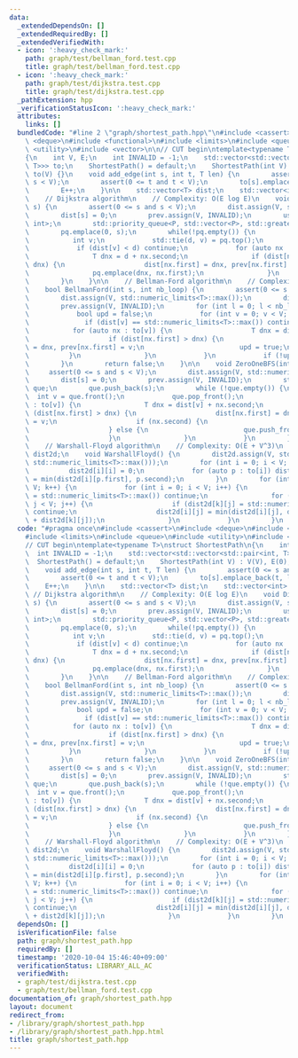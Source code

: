 ```yaml
---
data:
  _extendedDependsOn: []
  _extendedRequiredBy: []
  _extendedVerifiedWith:
  - icon: ':heavy_check_mark:'
    path: graph/test/bellman_ford.test.cpp
    title: graph/test/bellman_ford.test.cpp
  - icon: ':heavy_check_mark:'
    path: graph/test/dijkstra.test.cpp
    title: graph/test/dijkstra.test.cpp
  _pathExtension: hpp
  _verificationStatusIcon: ':heavy_check_mark:'
  attributes:
    links: []
  bundledCode: "#line 2 \"graph/shortest_path.hpp\"\n#include <cassert>\n#include\
    \ <deque>\n#include <functional>\n#include <limits>\n#include <queue>\n#include\
    \ <utility>\n#include <vector>\n\n// CUT begin\ntemplate<typename T>\nstruct ShortestPath\n\
    {\n    int V, E;\n    int INVALID = -1;\n    std::vector<std::vector<std::pair<int,\
    \ T>>> to;\n    ShortestPath() = default;\n    ShortestPath(int V) : V(V), E(0),\
    \ to(V) {}\n    void add_edge(int s, int t, T len) {\n        assert(0 <= s and\
    \ s < V);\n        assert(0 <= t and t < V);\n        to[s].emplace_back(t, len);\n\
    \        E++;\n    }\n\n    std::vector<T> dist;\n    std::vector<int> prev;\n\
    \    // Dijkstra algorithm\n    // Complexity: O(E log E)\n    void Dijkstra(int\
    \ s) {\n        assert(0 <= s and s < V);\n        dist.assign(V, std::numeric_limits<T>::max());\n\
    \        dist[s] = 0;\n        prev.assign(V, INVALID);\n        using P = std::pair<T,\
    \ int>;\n        std::priority_queue<P, std::vector<P>, std::greater<P>> pq;\n\
    \        pq.emplace(0, s);\n        while(!pq.empty()) {\n            T d;\n \
    \           int v;\n            std::tie(d, v) = pq.top();\n            pq.pop();\n\
    \            if (dist[v] < d) continue;\n            for (auto nx : to[v]) {\n\
    \                T dnx = d + nx.second;\n                if (dist[nx.first] >\
    \ dnx) {\n                    dist[nx.first] = dnx, prev[nx.first] = v;\n    \
    \                pq.emplace(dnx, nx.first);\n                }\n            }\n\
    \        }\n    }\n\n    // Bellman-Ford algorithm\n    // Complexity: O(VE)\n\
    \    bool BellmanFord(int s, int nb_loop) {\n        assert(0 <= s and s < V);\n\
    \        dist.assign(V, std::numeric_limits<T>::max());\n        dist[s] = 0;\n\
    \        prev.assign(V, INVALID);\n        for (int l = 0; l < nb_loop; l++) {\n\
    \            bool upd = false;\n            for (int v = 0; v < V; v++) {\n  \
    \              if (dist[v] == std::numeric_limits<T>::max()) continue;\n     \
    \           for (auto nx : to[v]) {\n                    T dnx = dist[v] + nx.second;\n\
    \                    if (dist[nx.first] > dnx) {\n                        dist[nx.first]\
    \ = dnx, prev[nx.first] = v;\n                        upd = true;\n          \
    \          }\n                }\n            }\n            if (!upd) return true;\n\
    \        }\n        return false;\n    }\n\n    void ZeroOneBFS(int s) {\n   \
    \     assert(0 <= s and s < V);\n        dist.assign(V, std::numeric_limits<T>::max());\n\
    \        dist[s] = 0;\n        prev.assign(V, INVALID);\n        std::deque<int>\
    \ que;\n        que.push_back(s);\n        while (!que.empty()) {\n          \
    \  int v = que.front();\n            que.pop_front();\n            for (auto nx\
    \ : to[v]) {\n                T dnx = dist[v] + nx.second;\n                if\
    \ (dist[nx.first] > dnx) {\n                    dist[nx.first] = dnx, prev[nx.first]\
    \ = v;\n                    if (nx.second) {\n                        que.push_back(nx.first);\n\
    \                    } else {\n                        que.push_front(nx.first);\n\
    \                    }\n                }\n            }\n        }\n    }\n\n\
    \    // Warshall-Floyd algorithm\n    // Complexity: O(E + V^3)\n    std::vector<std::vector<T>>\
    \ dist2d;\n    void WarshallFloyd() {\n        dist2d.assign(V, std::vector<T>(V,\
    \ std::numeric_limits<T>::max()));\n        for (int i = 0; i < V; i++) {\n  \
    \          dist2d[i][i] = 0;\n            for (auto p : to[i]) dist2d[i][p.first]\
    \ = min(dist2d[i][p.first], p.second);\n        }\n        for (int k = 0; k <\
    \ V; k++) {\n            for (int i = 0; i < V; i++) {\n                if (dist2d[i][k]\
    \ = std::numeric_limits<T>::max()) continue;\n                for (int j = 0;\
    \ j < V; j++) {\n                    if (dist2d[k][j] = std::numeric_limits<T>::max())\
    \ continue;\n                    dist2d[i][j] = min(dist2d[i][j], dist2d[i][k]\
    \ + dist2d[k][j]);\n                }\n            }\n        }\n    }\n};\n"
  code: "#pragma once\n#include <cassert>\n#include <deque>\n#include <functional>\n\
    #include <limits>\n#include <queue>\n#include <utility>\n#include <vector>\n\n\
    // CUT begin\ntemplate<typename T>\nstruct ShortestPath\n{\n    int V, E;\n  \
    \  int INVALID = -1;\n    std::vector<std::vector<std::pair<int, T>>> to;\n  \
    \  ShortestPath() = default;\n    ShortestPath(int V) : V(V), E(0), to(V) {}\n\
    \    void add_edge(int s, int t, T len) {\n        assert(0 <= s and s < V);\n\
    \        assert(0 <= t and t < V);\n        to[s].emplace_back(t, len);\n    \
    \    E++;\n    }\n\n    std::vector<T> dist;\n    std::vector<int> prev;\n   \
    \ // Dijkstra algorithm\n    // Complexity: O(E log E)\n    void Dijkstra(int\
    \ s) {\n        assert(0 <= s and s < V);\n        dist.assign(V, std::numeric_limits<T>::max());\n\
    \        dist[s] = 0;\n        prev.assign(V, INVALID);\n        using P = std::pair<T,\
    \ int>;\n        std::priority_queue<P, std::vector<P>, std::greater<P>> pq;\n\
    \        pq.emplace(0, s);\n        while(!pq.empty()) {\n            T d;\n \
    \           int v;\n            std::tie(d, v) = pq.top();\n            pq.pop();\n\
    \            if (dist[v] < d) continue;\n            for (auto nx : to[v]) {\n\
    \                T dnx = d + nx.second;\n                if (dist[nx.first] >\
    \ dnx) {\n                    dist[nx.first] = dnx, prev[nx.first] = v;\n    \
    \                pq.emplace(dnx, nx.first);\n                }\n            }\n\
    \        }\n    }\n\n    // Bellman-Ford algorithm\n    // Complexity: O(VE)\n\
    \    bool BellmanFord(int s, int nb_loop) {\n        assert(0 <= s and s < V);\n\
    \        dist.assign(V, std::numeric_limits<T>::max());\n        dist[s] = 0;\n\
    \        prev.assign(V, INVALID);\n        for (int l = 0; l < nb_loop; l++) {\n\
    \            bool upd = false;\n            for (int v = 0; v < V; v++) {\n  \
    \              if (dist[v] == std::numeric_limits<T>::max()) continue;\n     \
    \           for (auto nx : to[v]) {\n                    T dnx = dist[v] + nx.second;\n\
    \                    if (dist[nx.first] > dnx) {\n                        dist[nx.first]\
    \ = dnx, prev[nx.first] = v;\n                        upd = true;\n          \
    \          }\n                }\n            }\n            if (!upd) return true;\n\
    \        }\n        return false;\n    }\n\n    void ZeroOneBFS(int s) {\n   \
    \     assert(0 <= s and s < V);\n        dist.assign(V, std::numeric_limits<T>::max());\n\
    \        dist[s] = 0;\n        prev.assign(V, INVALID);\n        std::deque<int>\
    \ que;\n        que.push_back(s);\n        while (!que.empty()) {\n          \
    \  int v = que.front();\n            que.pop_front();\n            for (auto nx\
    \ : to[v]) {\n                T dnx = dist[v] + nx.second;\n                if\
    \ (dist[nx.first] > dnx) {\n                    dist[nx.first] = dnx, prev[nx.first]\
    \ = v;\n                    if (nx.second) {\n                        que.push_back(nx.first);\n\
    \                    } else {\n                        que.push_front(nx.first);\n\
    \                    }\n                }\n            }\n        }\n    }\n\n\
    \    // Warshall-Floyd algorithm\n    // Complexity: O(E + V^3)\n    std::vector<std::vector<T>>\
    \ dist2d;\n    void WarshallFloyd() {\n        dist2d.assign(V, std::vector<T>(V,\
    \ std::numeric_limits<T>::max()));\n        for (int i = 0; i < V; i++) {\n  \
    \          dist2d[i][i] = 0;\n            for (auto p : to[i]) dist2d[i][p.first]\
    \ = min(dist2d[i][p.first], p.second);\n        }\n        for (int k = 0; k <\
    \ V; k++) {\n            for (int i = 0; i < V; i++) {\n                if (dist2d[i][k]\
    \ = std::numeric_limits<T>::max()) continue;\n                for (int j = 0;\
    \ j < V; j++) {\n                    if (dist2d[k][j] = std::numeric_limits<T>::max())\
    \ continue;\n                    dist2d[i][j] = min(dist2d[i][j], dist2d[i][k]\
    \ + dist2d[k][j]);\n                }\n            }\n        }\n    }\n};\n"
  dependsOn: []
  isVerificationFile: false
  path: graph/shortest_path.hpp
  requiredBy: []
  timestamp: '2020-10-04 15:46:40+09:00'
  verificationStatus: LIBRARY_ALL_AC
  verifiedWith:
  - graph/test/dijkstra.test.cpp
  - graph/test/bellman_ford.test.cpp
documentation_of: graph/shortest_path.hpp
layout: document
redirect_from:
- /library/graph/shortest_path.hpp
- /library/graph/shortest_path.hpp.html
title: graph/shortest_path.hpp
---
```

